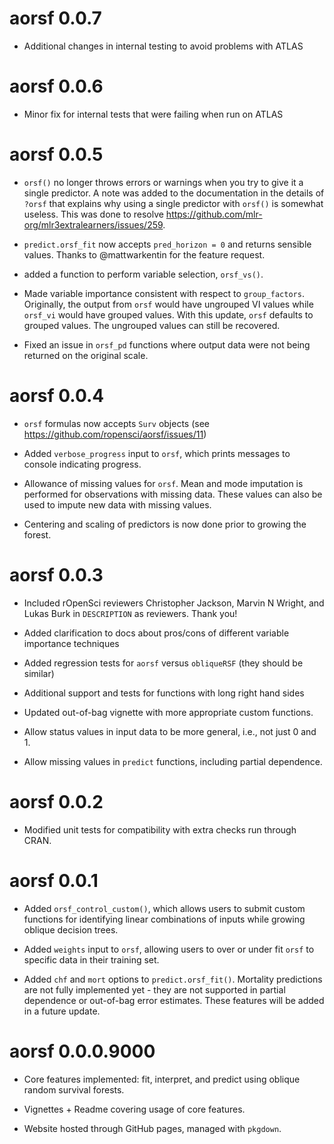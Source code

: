# aorsf 0.0.7

* Additional changes in internal testing to avoid problems with ATLAS

# aorsf 0.0.6

* Minor fix for internal tests that were failing when run on ATLAS

# aorsf 0.0.5

* `orsf()` no longer throws errors or warnings when you try to give it a single predictor. A note was added to the documentation in the details of `?orsf` that explains why using a single predictor with `orsf()` is somewhat useless. This was done to resolve https://github.com/mlr-org/mlr3extralearners/issues/259.

* `predict.orsf_fit` now accepts `pred_horizon = 0` and returns sensible values. Thanks to @mattwarkentin for the feature request.

* added a function to perform variable selection, `orsf_vs()`.

* Made variable importance consistent with respect to `group_factors`. Originally, the output from `orsf` would have ungrouped VI values while `orsf_vi` would have grouped values. With this update, `orsf` defaults to grouped values. The ungrouped values can still be recovered.

* Fixed an issue in `orsf_pd` functions where output data were not being returned on the original scale.


# aorsf 0.0.4

* `orsf` formulas now accepts `Surv` objects (see https://github.com/ropensci/aorsf/issues/11)

* Added `verbose_progress` input to `orsf`, which prints messages to console indicating progress. 

* Allowance of missing values for `orsf`. Mean and mode imputation is performed for observations with missing data. These values can also be used to impute new data with missing values.

* Centering and scaling of predictors is now done prior to growing the forest. 

# aorsf 0.0.3

* Included rOpenSci reviewers Christopher Jackson, Marvin N Wright, and Lukas Burk in `DESCRIPTION` as reviewers. Thank you!

* Added clarification to docs about pros/cons of different variable importance techniques

* Added regression tests for `aorsf` versus `obliqueRSF` (they should be similar)

* Additional support and tests for functions with long right hand sides

* Updated out-of-bag vignette with more appropriate custom functions.

* Allow status values in input data to be more general, i.e., not just 0 and 1.

* Allow missing values in `predict` functions, including partial dependence.

# aorsf 0.0.2

* Modified unit tests for compatibility with extra checks run through CRAN.

# aorsf 0.0.1

* Added `orsf_control_custom()`, which allows users to submit custom functions for identifying linear combinations of inputs while growing oblique decision trees.

* Added `weights` input to `orsf`, allowing users to over or under fit `orsf` to specific data in their training set.

* Added `chf` and `mort` options to `predict.orsf_fit()`. Mortality predictions are not fully implemented yet - they are not supported in partial dependence or out-of-bag error estimates. These features will be added in a future update.

# aorsf 0.0.0.9000

* Core features implemented: fit, interpret, and predict using oblique random survival forests.

* Vignettes + Readme covering usage of core features.

* Website hosted through GitHub pages, managed with `pkgdown`.

